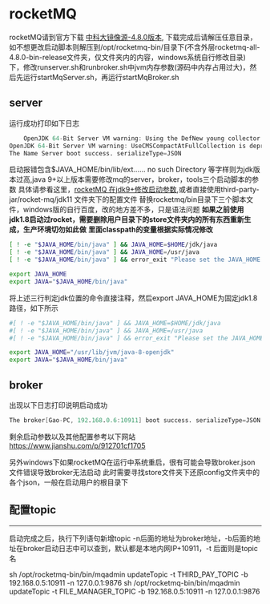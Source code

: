 # rocketMQ
rocketMQ请到官方下载 [中科大镜像源-4.8.0版本](https://mirrors.tuna.tsinghua.edu.cn/apache/rocketmq/4.8.0/rocketmq-all-4.8.0-bin-release.zip),
下载完成后请解压任意目录，如不想更改启动脚本则解压到/opt/rocketmq-bin/目录下(不含外层rocketmq-all-4.8.0-bin-release文件夹，仅文件夹内的内容，windows系统自行修改目录)
下，修改runserver.sh和runbroker.sh中jvm内存参数(源码中内存占用过大)，然后先运行startMqServer.sh，再运行startMqBroker.sh
## server
运行成功打印如下日志
```verilog
	OpenJDK 64-Bit Server VM warning: Using the DefNew young collector with the CMS collector is deprecated and will likely be removed in a future release
OpenJDK 64-Bit Server VM warning: UseCMSCompactAtFullCollection is deprecated and will likely be removed in a future release.
The Name Server boot success. serializeType=JSON
```
启动报错包含$JAVA_HOME/bin/lib/ext…… no such Directory 等字样则为jdk版本过高,java 9+以上版本需要修改mq的server，broker，tools三个启动脚本的参数
具体请参看这里，[rocketMQ 在jdk9+修改启动参数](https://www.cnblogs.com/architectforest/p/13652282.html),或者直接使用third-party-jar/rocket-mq/jdk11 文件夹下的配置文件
替换rocketmq/bin目录下三个脚本文件，windows版的自行百度，改的地方差不多，只是语法问题
**如果之前使用jdk1.8启动过rocket，需要删除用户目录下的store文件夹内的所有东西重新生成，生产环境切勿如此做**
**里面classpath的变量根据实际情况修改**
```bash
[ ! -e "$JAVA_HOME/bin/java" ] && JAVA_HOME=$HOME/jdk/java
[ ! -e "$JAVA_HOME/bin/java" ] && JAVA_HOME=/usr/java
[ ! -e "$JAVA_HOME/bin/java" ] && error_exit "Please set the JAVA_HOME variable in your environment, We need java(x64)!"

export JAVA_HOME
export JAVA="$JAVA_HOME/bin/java"
```
将上述三行判定jdk位置的命令直接注释，然后export JAVA_HOME为固定jdk1.8路径，如下所示
```bash
#[ ! -e "$JAVA_HOME/bin/java" ] && JAVA_HOME=$HOME/jdk/java
#[ ! -e "$JAVA_HOME/bin/java" ] && JAVA_HOME=/usr/java
#[ ! -e "$JAVA_HOME/bin/java" ] && error_exit "Please set the JAVA_HOME variable in your environment, We need java(x64)!"

export JAVA_HOME="/usr/lib/jvm/java-8-openjdk"
export JAVA="$JAVA_HOME/bin/java"
```
## broker
出现以下日志打印说明启动成功
```verilog
The broker[Gao-PC, 192.168.0.6:10911] boot success. serializeType=JSON and name server is 127.0.0.1:9876
```
剩余启动参数以及其他配置参考以下网站
https://www.jianshu.com/p/912701cf1705

另外windows下如果rocketMQ在运行中系统重启，很有可能会导致broker.json文件错误导致broker无法启动
此时需要寻找store文件夹下还原config文件夹中的各个json，一般在启动用户的根目录下

## 配置topic
---
启动完成之后，执行下列语句新增topic
-n后面的地址为broker地址，-b后面的地址在broker启动日志中可以查到，默认都是本地内网IP+10911，-t 后面则是topic名


sh /opt/rocketmq-bin/bin/mqadmin updateTopic -t THIRD_PAY_TOPIC -b 192.168.0.5:10911 -n 127.0.0.1:9876
sh /opt/rocketmq-bin/bin/mqadmin updateTopic -t FILE_MANAGER_TOPIC -b 192.168.0.5:10911 -n 127.0.0.1:9876